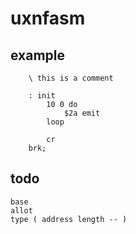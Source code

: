 # uxnfasm

## example

```forth
    \ this is a comment

    : init
        10 0 do
            $2a emit
        loop

        cr
    brk;
```

## todo

    base
    allot
    type ( address length -- )

